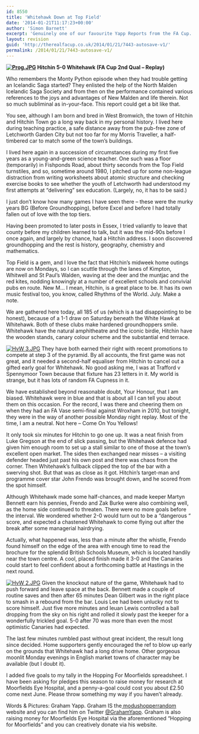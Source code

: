 ```yaml
---
id: 8550
title: 'Whitehawk Down at Top Field'
date: '2014-01-21T11:17:23+00:00'
author: 'Simon Barnett'
excerpt: 'Genuinely one of our favourite Yapp Reports from the FA Cup. Get yerself a nice mug of tea and sit back while Graham takes you through England''s green and pleasant land.'
layout: revision
guid: 'http://therealfacup.co.uk/2014/01/21/7443-autosave-v1/'
permalink: /2014/01/21/7443-autosave-v1/
---
```


**[![Prog.JPG](http://lh4.ggpht.com/-wqMQeMeT1VE/UGIhHBsB23I/AAAAAAAAB_c/ljCEXft20OM/h320/Prog.JPG)](http://lh4.ggpht.com/-wqMQeMeT1VE/UGIhHBsB23I/AAAAAAAAB_c/ljCEXft20OM/w800/Prog.JPG) Hitchin 5-0 Whitehawk (FA Cup 2nd Qual – Replay)**

Who remembers the Monty Python episode when they had trouble getting an Icelandic Saga started? They enlisted the help of the North Malden Icelandic Saga Society and from then on the performance contained various references to the joys and advantages of New Malden and life therein. Not so much subliminal as in-your-face. This report could get a bit like that.

You see, although I am born and bred in West Bromwich, the town of Hitchin and Hitchin Town go a long way back in my personal history. I lived here during teaching practice, a safe distance away from the pub-free zone of Letchworth Garden City but not too far for my Morris Traveller, a half-timbered car to match some of the town’s buildings.

I lived here again in a succession of circumstances during my first five years as a young-and-green science teacher. One such was a floor (temporarily) in Fishponds Road, about thirty seconds from the Top Field turnstiles, and so, sometime around 1980, I pitched up for some non-league distraction from writing worksheets about atomic structure and checking exercise books to see whether the youth of Letchworth had understood my first attempts at “delivering” sex education. (Largely, no, it has to be said.)

I just don’t know how many games I have seen there – these were the murky years BG (Before Groundhopping), before Excel and before I had totally fallen out of love with the top tiers.

Having been promoted to later posts in Essex, I tried valiantly to leave that county before my children learned to talk, but it was the mid-90s before I once again, and largely by chance, had a Hitchin address. I soon discovered groundhopping and the rest is history, geography, chemistry and mathematics.

Top Field is a gem, and I love the fact that Hitchin’s midweek home outings are now on Mondays, so I can scuttle through the lanes of Kimpton, Whitwell and St Paul’s Walden, waving at the deer and the muntjac and the red kites, nodding knowingly at a number of excellent schools and convivial pubs en route. New M… I mean, Hitchin, is a great place to be. It has its own music festival too, you know, called Rhythms of the World. July. Make a note.

We are gathered here today, all 185 of us (which is a tad disappointing to be honest), because of a 1-1 draw on Saturday beneath the White Hawk at Whitehawk. Both of these clubs make hardened groundhoppers smile. Whitehawk have the natural amphitheatre and the iconic birdie, Hitchin have the wooden stands, canary colour scheme and the substantial end terrace.

[![HvW 3.JPG](http://lh4.ggpht.com/--frdvkzmyhs/UGIhFBl55RI/AAAAAAAAB_I/fteUD30eM3U/h320/HvW%2525203.JPG)](http://lh4.ggpht.com/--frdvkzmyhs/UGIhFBl55RI/AAAAAAAAB_I/fteUD30eM3U/w800/HvW%2525203.JPG) They have both earned their right with recent promotions to compete at step 3 of the pyramid. By all accounts, the first game was not great, and it needed a second-half equaliser from Hitchin to cancel out a gifted early goal for Whitehawk. No good asking me, I was at Trafford v Spennymoor Town because that fixture has 23 letters in it. My world is strange, but it has lots of random FA Cupness in it.

We have established beyond reasonable doubt, Your Honour, that I am biased. Whitehawk were in blue and that is about all I can tell you about them on this occasion. For the record, I was there and cheering them on when they had an FA Vase semi-final against Wroxham in 2010, but tonight, they were in the way of another possible Monday night replay. Most of the time, I am a neutral. Not here – Come On You Yellows!

It only took six minutes for Hitchin to go one up. It was a neat finish from Luke Gregson at the end of slick passing, but the Whitehawk defence had given him enough room to set up a stall similar to one of those at the town’s excellent open market. The sides then exchanged near misses – a visiting defender headed just past his own post and there was chaos from the corner. Then Whitehawk’s fullback clipped the top of the bar with a swerving shot. But that was as close as it got. Hitchin’s target-man and programme cover star John Frendo was brought down, and he scored from the spot himself.

Although Whitehawk made some half-chances, and made keeper Martyn Bennett earn his pennies, Frendo and Zak Burke were also combining well, as the home side continued to threaten. There were no more goals before the interval. We wondered whether 2-0 would turn out to be a “dangerous “ score, and expected a chastened Whitehawk to come flying out after the break after some managerial hairdrying.

Actually, what happened was, less than a minute after the whistle, Frendo found himself on the edge of the area with enough time to read the brochure for the splendid British Schools Museum, which is located handily near the town centre. A cool, placed finish made it 3-0 and the Canaries could start to feel confident about a forthcoming battle at Hastings in the next round.

[![HvW 2.JPG](http://lh3.ggpht.com/-oYg5TZY1i0c/UGIhFO7EBLI/AAAAAAAAB_M/eN1fhq0Z6do/h320/HvW%2525202.JPG)](http://lh3.ggpht.com/-oYg5TZY1i0c/UGIhFO7EBLI/AAAAAAAAB_M/eN1fhq0Z6do/w800/HvW%2525202.JPG) Given the knockout nature of the game, Whitehawk had to push forward and leave space at the back. Bennett made a couple of routine saves and then after 65 minutes Dean Gilbert was in the right place to smash in a rebound from the bar. Louis Lee had been unlucky not to score himself. Just five more minutes and Ieuan Lewis controlled a ball dropping from the sky on his right and rolled it slowly past the keeper for a wonderfully trickled goal. 5-0 after 70 was more than even the most optimistic Canaries had expected.

The last few minutes rumbled past without great incident, the result long since decided. Home supporters gently encouraged the ref to blow up early on the grounds that Whitehawk had a long drive home. Other gorgeous moonlit Monday evenings in English market towns of character may be available (but I doubt it).

I added five goals to my tally in the Hopping For Moorfields spreadsheet. I have been asking for pledges this season to raise money for research at Moorfields Eye Hospital, and a penny-a-goal could cost you about £2.50 come next June. Please throw something my way if you haven’t already.

Words &amp; Pictures: Graham Yapp. Graham IS the[ modushopperrandom](http://modushopperrandom.blogspot.co.uk/) website and you can find him on Twitter [@GrahamYapp](https://twitter.com/GrahamYapp). Graham is also raising money for Moorfields Eye Hospital via the aforementioned “Hopping for Moorfields” and you can creatively donate via his website.